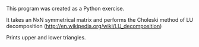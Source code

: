 This program was created as a Python exercise.

It takes an NxN symmetrical matrix and performs the Choleski method of LU decomposition (http://en.wikipedia.org/wiki/LU_decomposition)

Prints upper and lower triangles.


